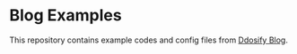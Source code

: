 # Blog Examples

This repository contains example codes and config files from [Ddosify Blog](https://ddosify.com/blog).
